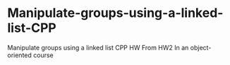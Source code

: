 # Manipulate-groups-using-a-linked-list-CPP
Manipulate groups using a linked list CPP HW
From HW2  In an object-oriented course

